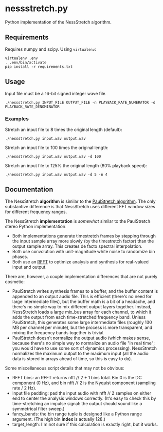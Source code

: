 # nessstretch.py

Python implementation of the NessStretch algorithm.

## Requirements
Requires numpy and scipy. Using `virtualenv`:
```
virtualenv .env
. .env/bin/activate
pip install -r requirements.txt
```

## Usage
Input file must be a 16-bit signed integer wave file.

```
./nessstretch.py INPUT_FILE OUTPUT_FILE -n PLAYBACK_RATE_NUMERATOR -d PLAYBACK_RATE_DENOMINATOR
```

### Examples
Stretch an input file to 8 times the original length (default):
```
./nessstretch.py input.wav output.wav
```

Stretch an input file to 100 times the original length:
```
./nessstretch.py input.wav output.wav -d 100
```

Stretch an input file to 125% the original length (80% playback speed):
```
./nessstretch.py input.wav output.wav -d 5 -n 4
```

## Documentation

The NessStretch **algorithm** is similar to the [PaulStretch algorithm](http://www.paulnasca.com/algorithms-created-by-me#TOC-PaulStretch-extreme-sound-stretching-algorithm).  The only substantive difference is that NessStretch uses different FFT window sizes for different frequency ranges.

The NessStretch **implementation** is *somewhat* similar to the PaulStretch stereo Python implementation:

* Both implementations generate timestretch frames by stepping through the input sample array more slowly (by the timestretch factor) than the output sample array.  This creates de facto spectral interpolation.
* Both use convolution with unit-magnitude white noise to randomize bin phases.
* Both use an [RFFT](https://numpy.org/doc/stable/reference/generated/numpy.fft.rfft.html) to optimize analysis and synthesis for real-valued input and output.

There are, however, a couple implementation differences that are not purely cosmetic:

* PaulStretch writes synthesis frames to a buffer, and the buffer content is appended to an output audio file.  This is efficient (there's no need for large intermediate files), but the buffer math is a bit of a headache, and there's no simple way to mix different output layers together.  Instead, NessStretch loads a large mix_bus array for each channel, to which it adds the output from each time-stretched frequency band.  Unless PaulStretch, this generates some large intermediate files (roughly 100 MB per channel per minute), but the process is more transparent, and mixing the frequency bands together is trivial.
*  PaulStretch doesn't normalize the output audio (which makes sense, because there's no simple way to normalize an audio file "in real time"; you would have to use some sort of dynamics processing).  NessStretch normalizes the maximum output to the maximum input (all  the audio data is stored in arrays ahead of time, so this is easy to do).

Some miscellaneous script details that may not be obvious:

* RFFT bins: an RFFT returns nfft // 2 + 1 bins total.  Bin 0 is the DC component (0 Hz), and bin nfft // 2 is the Nyquist component (sampling rate / 2 Hz).
* Input file padding: pad the input audio with nfft // 2 samples on either end to center the analysis windows correctly.  (It's easy to check this by time-stretching an impulse signal: the output should sound like a symmetrical filter sweep.)
* fancy_bands: the bin range tuple is designed like a Python range argument.  (The high bin **index** is actually 128.)
* target_length: I'm not sure if this calculation is exactly right, but it works.
